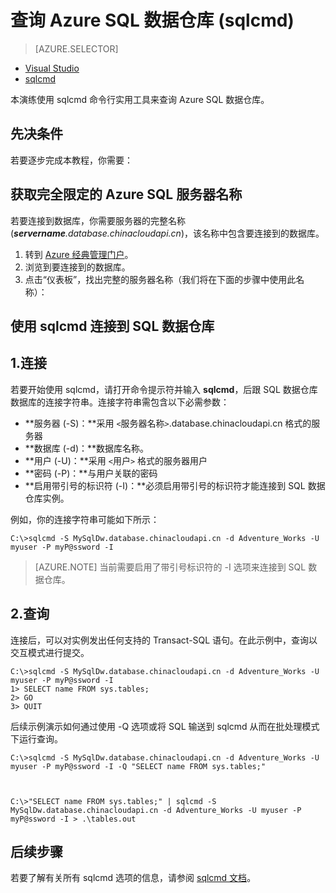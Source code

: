 <properties
   pageTitle="查询 Azure SQL 数据仓库 (sqlcmd)| Azure"
   description="使用 sqlcmd 命令行实用工具查询 Azure SQL 数据仓库。"
   services="sql-data-warehouse"
   documentationCenter="NA"
   authors="sonyam"
   manager="barbkess"
   editor=""/>

<tags
   ms.service="sql-data-warehouse"
   ms.date="06/16/2016"
   wacn.date="07/04/2016"/>

# 查询 Azure SQL 数据仓库 (sqlcmd)

> [AZURE.SELECTOR]
- [Visual Studio](/documentation/articles/sql-data-warehouse-query-visual-studio)
- [sqlcmd](/documentation/articles/sql-data-warehouse-get-started-connect-sqlcmd)

本演练使用 sqlcmd 命令行实用工具来查询 Azure SQL 数据仓库。

## 先决条件

若要逐步完成本教程，你需要：

## 获取完全限定的 Azure SQL 服务器名称

若要连接到数据库，你需要服务器的完整名称 (***servername**.database.chinacloudapi.cn*)，该名称中包含要连接到的数据库。

1. 转到 [Azure 经典管理门户](https://manage.windowsazure.cn)。
2. 浏览到要连接到的数据库。
3. 点击“仪表板”，找出完整的服务器名称（我们将在下面的步骤中使用此名称）：

## 使用 sqlcmd 连接到 SQL 数据仓库

## 1\.连接

若要开始使用 sqlcmd，请打开命令提示符并输入 **sqlcmd**，后跟 SQL 数据仓库数据库的连接字符串。连接字符串需包含以下必需参数：

+ **服务器 (-S)：**采用 `<`服务器名称`>`.database.chinacloudapi.cn 格式的服务器
+ **数据库 (-d)：**数据库名称。
+ **用户 (-U)：**采用 `<`用户`>` 格式的服务器用户
+ **密码 (-P)：**与用户关联的密码
+ **启用带引号的标识符 (-I)：**必须启用带引号的标识符才能连接到 SQL 数据仓库实例。

例如，你的连接字符串可能如下所示：


	C:\>sqlcmd -S MySqlDw.database.chinacloudapi.cn -d Adventure_Works -U myuser -P myP@ssword -I

> [AZURE.NOTE] 当前需要启用了带引号标识符的 -I 选项来连接到 SQL 数据仓库。

## 2\.查询

连接后，可以对实例发出任何支持的 Transact-SQL 语句。在此示例中，查询以交互模式进行提交。


	C:\>sqlcmd -S MySqlDw.database.chinacloudapi.cn -d Adventure_Works -U myuser -P myP@ssword -I
	1> SELECT name FROM sys.tables;
	2> GO
	3> QUIT


后续示例演示如何通过使用 -Q 选项或将 SQL 输送到 sqlcmd 从而在批处理模式下运行查询。


	C:\>sqlcmd -S MySqlDw.database.chinacloudapi.cn -d Adventure_Works -U myuser -P myP@ssword -I -Q "SELECT name FROM sys.tables;"



	C:\>"SELECT name FROM sys.tables;" | sqlcmd -S MySqlDw.database.chinacloudapi.cn -d Adventure_Works -U myuser -P myP@ssword -I > .\tables.out


## 后续步骤

若要了解有关所有 sqlcmd 选项的信息，请参阅 [sqlcmd 文档][sqlcmd.exe]。

<!--Articles-->
[connecting with PowerBI]: /documentation/articles/sql-data-warehouse-integrate-power-bi


<!--Other-->
[sqlcmd.exe]: https://msdn.microsoft.com/zh-cn/library/ms162773.aspx
[Microsoft Command Line Utilities 11 for SQL Server]: http://go.microsoft.com/fwlink/?LinkId=321501
[Azure portal]: https://manage.windowsazure.cn

<!--Image references-->


<!---HONumber=Mooncake_0627_2016-->